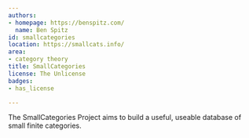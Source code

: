 ```yaml
---
authors:
- homepage: https://benspitz.com/
  name: Ben Spitz
id: smallcategories
location: https://smallcats.info/
area:
- category theory
title: SmallCategories
license: The Unlicense
badges:
- has_license

---
```


The SmallCategories Project aims to build a useful, useable database of small finite categories.
